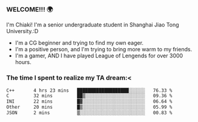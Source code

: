 ### WELCOME!!! 🌍

I'm Chiaki! I'm a senior undergraduate student in Shanghai Jiao Tong University.:D

-  I'm a CG beginner and trying to find my own eager. 
-  I'm a positive person, and I'm trying to bring more warm to my friends.
-  I'm a gamer, AND I have played League of Lengends for over 3000 hours. 

### The time I spent to realize my TA dream:<
<!--START_SECTION:waka-->

```txt
C++       4 hrs 23 mins   ███████████████████░░░░░░   76.33 %
C         32 mins         ██▒░░░░░░░░░░░░░░░░░░░░░░   09.36 %
INI       22 mins         █▓░░░░░░░░░░░░░░░░░░░░░░░   06.64 %
Other     20 mins         █▒░░░░░░░░░░░░░░░░░░░░░░░   05.99 %
JSON      2 mins          ▒░░░░░░░░░░░░░░░░░░░░░░░░   00.83 %
```

<!--END_SECTION:waka-->

<!--
**Chiaki-meow/Chiaki-meow** is a ✨ _special_ ✨ repository because its `README.md` (this file) appears on your GitHub profile.

Here are some ideas to get you started:

- 🔭 I’m currently working on ...
- 🌱 I’m currently learning ...
- 👯 I’m looking to collaborate on ...
- 🤔 I’m looking for help with ...
- 💬 Ask me about ...
- 📫 How to reach me: ...
- 😄 Pronouns: ...
- ⚡ Fun fact: ...
-->
